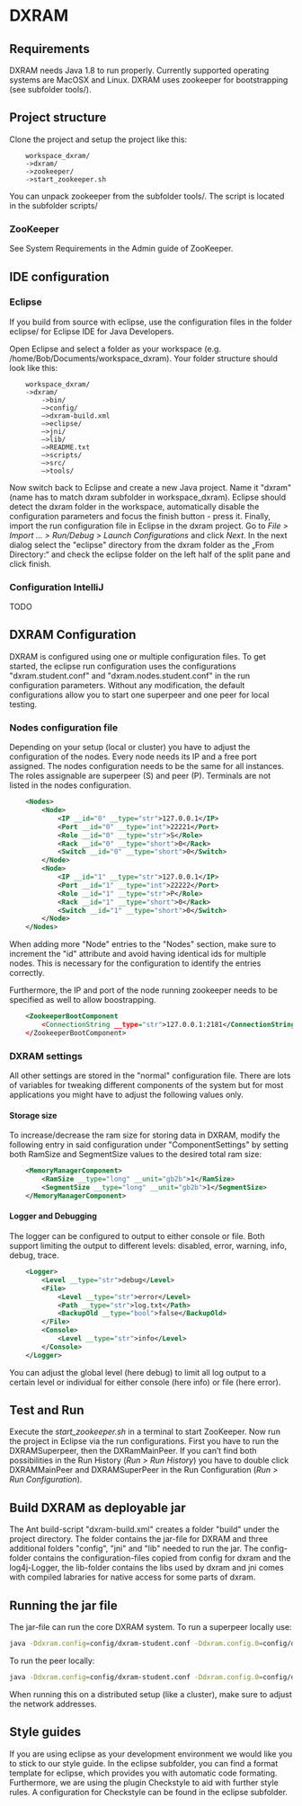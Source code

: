 # DXRAM

## Requirements
DXRAM needs Java 1.8 to run properly. Currently supported operating 
systems are MacOSX and Linux. DXRAM uses zookeeper for bootstrapping 
(see subfolder tools/).

## Project structure
Clone the project and setup the project like this:
```
	workspace_dxram/
	->dxram/
	->zookeeper/
	->start_zookeeper.sh
```
You can unpack zookeeper from the subfolder tools/. The script is located
in the subfolder scripts/

### ZooKeeper
See System Requirements in the Admin guide of ZooKeeper.

## IDE configuration

### Eclipse
If you build from source with eclipse, use the configuration files in 
the folder eclipse/ for Eclipse IDE for Java Developers.

Open Eclipse and select a folder as your workspace 
(e.g. /home/Bob/Documents/workspace_dxram).
Your folder structure should look like this:
```	 
	workspace_dxram/
	->dxram/
		->bin/
		—>config/
		—>dxram-build.xml
		—>eclipse/
		—>jni/
		—>lib/
		—>README.txt
		—>scripts/
		—>src/
		—>tools/
```

Now switch back to Eclipse and create a new Java project. 
Name it "dxram" (name has to match dxram subfolder in workspace_dxram). 
Eclipse should detect the dxram folder in the workspace, automatically 
disable the configuration parameters and focus the finish 
button - press it.
Finally, import the run configuration file in Eclipse in the 
dxram project. Go to _File > Import … > Run/Debug > Launch Configurations_ 
and click _Next_.
In the next dialog select the "eclipse" directory from the dxram folder 
as the „From Directory:“ and check the eclipse folder on the left half 
of the split pane and click finish.

### Configuration IntelliJ

TODO

## DXRAM Configuration
DXRAM is configured using one or multiple configuration files. 
To get started, the eclipse run configuration uses the configurations 
"dxram.student.conf" and "dxram.nodes.student.conf" in the run 
configuration parameters. Without any modification, the default 
configurations allow you to start one superpeer and one peer for local
testing.

### Nodes configuration file

Depending on your setup (local or cluster) you have to adjust the configuration
of the nodes. Every node needs its IP and a free port assigned. The nodes
configuration needs to be the same for all instances. The roles assignable
are superpeer (S) and peer (P). Terminals are not listed in the nodes configuration.

```xml
	<Nodes>
		<Node>
			<IP __id="0" __type="str">127.0.0.1</IP>
			<Port __id="0" __type="int">22221</Port>
			<Role __id="0" __type="str">S</Role>
			<Rack __id="0" __type="short">0</Rack>
			<Switch __id="0" __type="short">0</Switch>
		</Node>
		<Node>
			<IP __id="1" __type="str">127.0.0.1</IP>
			<Port __id="1" __type="int">22222</Port>
			<Role __id="1" __type="str">P</Role>
			<Rack __id="1" __type="short">0</Rack>
			<Switch __id="1" __type="short">0</Switch>
		</Node>
	</Nodes>
```
When adding more "Node" entries to the "Nodes" section, make sure to 
increment the "id" attribute and avoid having identical ids for multiple nodes.
This is necessary for the configuration to identify the entries correctly.

Furthermore, the IP and port of the node running zookeeper needs to be
specified as well to allow boostrapping.

```xml
	<ZookeeperBootComponent
		<ConnectionString __type="str">127.0.0.1:2181</ConnectionString>
	</ZookeeperBootComponent>
```

### DXRAM settings

All other settings are stored in the "normal" configuration file. There
are lots of variables for tweaking different components of the system
but for most applications you might have to adjust the following values 
only.

#### Storage size
To increase/decrease the ram size for storing data in DXRAM, modify the
following entry in said configuration under "ComponentSettings" by setting 
both RamSize and SegmentSize values to the desired total ram size:
```xml
	<MemoryManagerComponent>
		<RamSize __type="long" __unit="gb2b">1</RamSize>						
		<SegmentSize __type="long" __unit="gb2b">1</SegmentSize>
	</MemoryManagerComponent>
```

#### Logger and Debugging
The logger can be configured to output to either console or file. Both 
support limiting the output to different levels: disabled, error, warning, info, debug, trace.
```xml
	<Logger>
		<Level __type="str">debug</Level>
		<File>
			<Level __type="str">error</Level>
			<Path __type="str">log.txt</Path>
			<BackupOld __type="bool">false</BackupOld>
		</File>
		<Console>
			<Level __type="str">info</Level>
		</Console>
	</Logger>
```
You can adjust the global level (here debug) to limit all log output to 
a certain level or individual for either console (here info) or file (here error).

## Test and Run
Execute the _start_zookeeper.sh_ in a terminal to start ZooKeeper. Now 
run the project in Eclipse via the run configurations. First you have to 
run the DXRAMSuperpeer, then the DXRamMainPeer. If you can’t find both 
possibilities in the Run History (_Run > Run History_) you have to double 
click DXRAMMainPeer and DXRAMSuperPeer in the Run Configuration (_Run > Run Configuration_).

## Build DXRAM as deployable jar
The Ant build-script "dxram-build.xml" creates a folder "build" under the 
project directory. The folder contains the jar-file for DXRAM and three 
additional folders "config", "jni" and "lib" needed to run the jar. 
The config-folder contains the configuration-files copied from config 
for dxram and the log4j-Logger, the lib-folder contains the libs used by dxram and
jni comes with compiled labraries for native access for some parts of dxram.

## Running the jar file
The jar-file can run the core DXRAM system. To run a superpeer locally use:
```bash
java -Ddxram.config=config/dxram-student.conf -Ddxram.config.0=config/dxram.nodes.student.conf -Ddxram.network.ip=127.0.0.1 -Ddxram.network.port=22221 -Ddxram.role=Superpeer -cp DXRAM.jar de.hhu.bsinfo.dxram.run.DXRAMMain 
```
To run the peer locally:
```bash
java -Ddxram.config=config/dxram-student.conf -Ddxram.config.0=config/dxram.nodes.student.conf -Ddxram.network.ip=127.0.0.1 -Ddxram.network.port=22222 -Ddxram.role=Peer -cp DXRAM.jar de.hhu.bsinfo.dxram.run.DXRAMMain 
```

When running this on a distributed setup (like a cluster), make sure to adjust the network addresses.

## Style guides
If you are using eclipse as your development environment we would like you to stick to our style guide.
In the eclipse subfolder, you can find a format template for eclipse, which
provides you with automatic code formating. Furthermore, we are using the
plugin Checkstyle to aid with further style rules. A configuration for Checkstyle
can be found in the eclipse subfolder.
